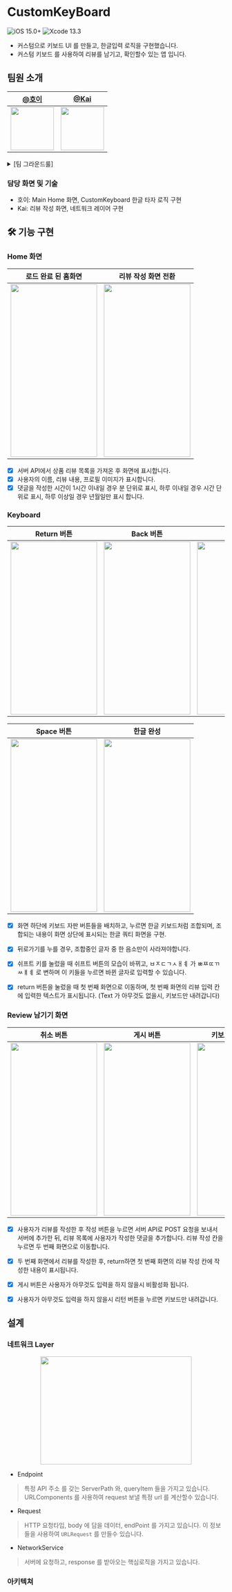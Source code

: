 
# CustomKeyBoard 
![iOS 15.0+](https://img.shields.io/badge/iOS-15.0%2B-orange) ![Xcode 13.3](https://img.shields.io/badge/Xcode-13.3-blue)

- 커스텀으로 키보드 UI 를 만들고, 한글입력 로직을 구현했습니다. 
- 커스텀 키보드 를 사용하여 리뷰를 남기고, 확인할수 있는 앱 입니다.

## 팀원 소개 
| [@호이](https://github.com/JangJuMyeong)| [@Kai](https://github.com/TaeKyeongKim)|
| ------------------------------------------------------------------------------------------ | ------------------------------------------------------------------------------------------ | 
| <img src="https://cphoto.asiae.co.kr/listimglink/6/2013051007205672589_1.jpg" width="100" height="100"/> | <img src="https://avatars.githubusercontent.com/u/36659877?v=4" width="100" height="100"/> |

<details>
<summary> [팀 그라운드룰]</summary>
<div markdown="1">
🗣️ 스크럼
`9:00~ 10:00`

- 어제 작업내용 (간략하게)
- 오늘 할일 (간략하게)
- 그외 협의 사항
- 컨디션 공유도 가능

---

📏 그라운드 룰

- 코어 타임 : 9:00 ~ 21:00
- 코어타임 외 급한 용무시 : Discoard DM

---

👥 Team Member 

- 호이
    - GitHub ID : 1. JangJuMyeong [https://github.com/JangJuMyeong](https://github.com/JangJuMyeong)
- Kai
    - GitHub ID : TaeKyeongKim [https://github.com/TaeKyeongKim](https://github.com/TaeKyeongKim)

---

📄Convention
- Git
- 브랜치 컨밴션 : -b feature/{issue이름}
- Commit
    - `feat`: 새로운 기능을 추가할 경우
    - `fix`: 버그를 고친 경우
    - `docs`: 문서 수정한 경우
    - `style`: 코드 포맷 변경, 세미 콜론 누락, 코드 수정이 없는 경우
    - `refactor`: 프로덕션 코드 리팩터링
    - `test`: 테스트 추가, 테스트 리팩터링 (프로덕션 코드 변경 없음)
    - `chore`: 빌드 테스크 업데이트, 패키지 매니저 설정할 경우 (프로덕션 코드 변경 없음)]
    - `build` : 프로젝트 빌드관련 설정 수정
    - `move` : 코드나 파일의 이동
</div>
</details>


### 담당 화면 및 기술 
-  호이: Main Home 화면, CustomKeyboard 한글 타자 로직 구현
-  Kai: 리뷰 작성 화면, 네트워크 레이어 구현

## 🛠 기능 구현 
### Home 화면
| **로드 완료 된 홈화면**|**리뷰 작성 화면 전환**|
|---|---|
|<img src="https://user-images.githubusercontent.com/36659877/180597166-d1f60403-40d2-4ef1-8adb-40a13e26901c.gif" width="200" height="400"/>|<img src="https://user-images.githubusercontent.com/36659877/180597193-76ddc9e9-a0f0-405a-8971-f60fb7ae050c.gif" width="200" height="400"/>

- [x] 서버 API에서 상품 리뷰 목록을 가져온 후 화면에 표시합니다.
- [x] 사용자의 이름, 리뷰 내용, 프로필 이미지가 표시합니다.
- [x] 댓글을 작성한 시간이 1시간 이내일 경우 분 단위로 표시, 하루 이내일 경우 시간 단위로 표시, 하루 이상일 경우 년월일만 표시 합니다.

### Keyboard 

|**Return 버튼**|**Back 버튼**|**Shift 버튼**|
|---|---|---|
|<img src="https://user-images.githubusercontent.com/36659877/180597818-ff77a7b9-55ab-43dc-aa4e-0c2cffdda05e.gif" width="200" height="400"/>|<img src="https://user-images.githubusercontent.com/36659877/180597877-285bf9e0-53d6-4265-b357-4f19db16dd6d.gif" width="200" height="400"/>|<img src="https://user-images.githubusercontent.com/36659877/180597961-90462f48-7a49-4cf3-b4a4-3687ea259642.gif" width="200" height="400"/>|

|**Space 버튼**|**한글 완성**|
|---|---|
|<img src="https://user-images.githubusercontent.com/36659877/180598047-93446269-9ef8-4b2b-8efb-ac70dd440bc3.gif" width="200" height="400"/>|<img src="https://user-images.githubusercontent.com/36659877/180598066-fddb2feb-4c83-4762-99ef-cd7cd51280fe.gif" width="200" height="400"/>|


- [x] 화면 하단에 키보드 자판 버튼들을 배치하고, 누르면 한글 키보드처럼 조합되며, 조합되는 내용이 화면 상단에 표시되는 한글 쿼티 화면을 구현.
- [x] 뒤로가기를 누를 경우, 조합중인 글자 중 한 음소만이 사라져야합니다.
- [x] 쉬프트 키를 눌렀을 때 쉬프트 버튼의 모습이 바뀌고, ㅂㅈㄷㄱㅅㅐㅖ 가 ㅃㅉㄸㄲㅆㅒㅖ 로 변하며 이 키들을 누르면 바뀐 글자로 입력할 수 있습니다.
- [x] return 버튼을 눌렀을 때 첫 번째 화면으로 이동하며, 첫 번째 화면의 리뷰 입력 칸에 입력한 텍스트가 표시됩니다. (Text 가 아무것도 없을시, 키보드만 내려갑니다) 




### Review 남기기 화면

|**취소 버튼**|**게시 버튼**|**키보드 Return 버튼**|
|---|---|---|
|<img src="https://user-images.githubusercontent.com/36659877/180598437-4bde5388-f69a-4998-a824-b7f4d0223277.gif" width="200" height="400"/>|<img src="https://user-images.githubusercontent.com/36659877/180598516-76ffc820-c70e-4979-a8fd-3589f3faa4dd.gif" width="200" height="400"/>|<img src="https://user-images.githubusercontent.com/36659877/180598439-2d44899c-d0bb-431c-a38c-d99a8c119f0e.gif" width="200" height="400"/>|


- [x] 사용자가 리뷰를 작성한 후 작성 버튼을 누르면 서버 API로 POST 요청을 보내서 서버에 추가한 뒤, 리뷰 목록에 사용자가 작성한 댓글을 추가합니다.
리뷰 작성 칸을 누르면 두 번째 화면으로 이동합니다.
- [x] 두 번째 화면에서 리뷰를 작성한 후, return하면 첫 번째 화면의 리뷰 작성 칸에 작성한 내용이 표시됩니다.
- [x] 게시 버튼은 사용자가 아무것도 입력을 하지 않을시 비활성화 됩니다. 
- [x] 사용자가 아무것도 입력을 하지 않을시 리턴 버튼을 누르면 키보드만 내려갑니다. 


## 설계 

### 네트워크 Layer 

  <p align="center">
   <img src="https://user-images.githubusercontent.com/36659877/154011812-4b23e761-0a37-4d33-8b8b-c8142cc47585.png](https://user-images.githubusercontent.com/36659877/180598912-9d8d8f11-1d49-496d-b6c5-f0132031b928.png" width="350" height="250"> 
   </p>

- Endpoint
> 특정 API 주소 를 갖는 ServerPath 와, queryItem 들을 가지고 있습니다. 
> URLComponents 를 사용하여 request 보낼 특정 url 를 계산할수 있습니다. 

- Request 
> HTTP 요청타입, body 에 담을 데이터, endPoint 를 가지고 있습니다. 
> 이 정보들을 사용하여 `URLRequest` 를 만들수 있습니다.

- NetworkService
> 서버에 요청하고, response 를 받아오는 핵심로직을 가지고 있습니다. 

### 아키텍쳐 



